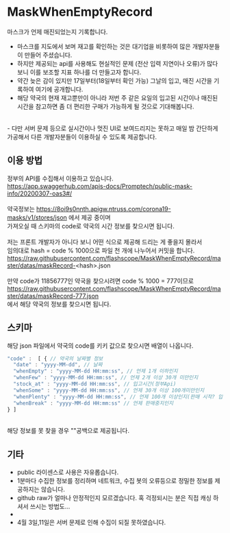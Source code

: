 # MaskWhenEmptyRecord
마스크가 언제 매진되었는지 기록합니다.
<br>
 - 마스크를 지도에서 보며 재고를 확인하는 것은 대기업을 비롯하여 많은 개발자분들이 만들어 주셨습니다.
 - 하지만 제공되는 api를 사용해도 현실적인 문제 (전산 입력 지연이나 오류)가 많다 보니 이를 보조할 지표 하나를 더 만들고자 합니다.
 - 약간 늦은 감이 있지만 17일부터(18일부터 확인 가능) 그날의 입고, 매진 시간을 기록하여 여기에 공개합니다.
 - 해당 약국의 현재 재고뿐만이 아니라 저번 주 같은 요일의 입고된 시간이나 매진된 시간을 참고하면 좀 더 편리한 구매가 가능하게 될 것으로 기대해봅니다.
<br>
 - 다만 서버 문제 등으로 실시간이나 멋진 UI로 보여드리지는 못하고 매일 밤 간단하게 가공해서 다른 개발자분들이 이용하실 수 있도록 제공합니다.

## 이용 방법
정부의 API를 수집해서 이용하고 있습니다.
<br>https://app.swaggerhub.com/apis-docs/Promptech/public-mask-info/20200307-oas3#/
<br>
<br>약국정보는 https://8oi9s0nnth.apigw.ntruss.com/corona19-masks/v1/stores/json 에서 제공 중이며
<br>가져오실 때 스키마의 code로 약국의 시간 정보를 찾으시면 됩니다.
<br>
<br>저는 프론트 개발자가 아니다 보니 어떤 식으로 제공해 드리는 게 좋을지 몰라서
<br>임의대로 hash = code % 1000으로 파일 천 개에 나누어서 커밋을 합니다.
<br>https://raw.githubusercontent.com/flashscope/MaskWhenEmptyRecord/master/datas/maskRecord-<hash\>.json
<br>
<br>만약 code가 11856777인 약국을 찾으시려면 code % 1000 = 777이므로
<br>https://raw.githubusercontent.com/flashscope/MaskWhenEmptyRecord/master/datas/maskRecord-777.json
<br>에서 해당 약국의 정보를 찾으시면 됩니다.
<br>
  
## 스키마
해당 json 파일에서 약국의 code를 키키 값으로 찾으시면 배열이 나옵니다.
```js
"code" :  [ { // 약국의 날짜별 정보
  "date" : "yyyy-MM-dd", // 날짜
  "whenEmpty" : "yyyy-MM-dd HH:mm:ss", // 언제 1개 이하인지
  "whenFew" : "yyyy-MM-dd HH:mm:ss", // 언제 2개 이상 30개 미만인지
  "stock_at" : "yyyy-MM-dd HH:mm:ss", // 입고시간(정부Api)
  "whenSome" : "yyyy-MM-dd HH:mm:ss", // 언제 30개 이상 100개미만인지
  "whenPlenty" : "yyyy-MM-dd HH:mm:ss", // 언제 100개 이상인지(판매 시작? 입고와 동일?)
  "whenBreak" : "yyyy-MM-dd HH:mm:ss" // 언제 판매중지인지
} ]
```
<br>해당 정보를 못 찾을 경우 ""공백으로 제공됩니다.
## 기타
 - public 라이센스로 사용은 자유롭습니다.
 - 1분마다 수집한 정보를 정리하며 네트워크, 수집 봇의 오류등으로 정밀한 정보를 제공하지는 않습니다. 
 - github raw가 얼마나 안정적인지 모르겠습니다. 혹 걱정되시는 분은 직접 캐싱 하셔서 쓰시는 방법도...
 -
 - 4월 3일,11일은 서버 문제로 인해 수집이 되질 못하였습니다.

